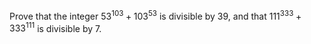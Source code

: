 Prove that the integer $53^{103} + 103^{53}$ is divisible by 39, and that $111^{333} + 333^{111}$ is divis­ible by 7.
